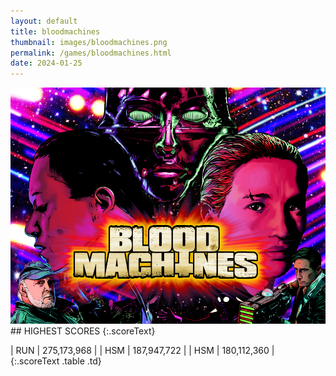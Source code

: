 ```yaml
---
layout: default
title: bloodmachines
thumbnail: images/bloodmachines.png
permalink: /games/bloodmachines.html
date: 2024-01-25
---
```


<img src="../images/bloodmachines.png" class="gameThumbnail img-fluid mx-auto align-middle">
## HIGHEST SCORES
{:.scoreText}

| RUN | 275,173,968 | 
| HSM | 187,947,722 | 
| HSM | 180,112,360 | 
{:.scoreText .table .td}
